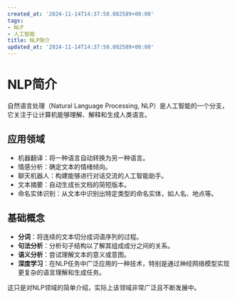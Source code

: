 ```yaml
---
created_at: '2024-11-14T14:37:50.002589+00:00'
tags:
- NLP
- 人工智能
title: NLP简介
updated_at: '2024-11-14T14:37:50.002589+00:00'
---
```

# NLP简介

自然语言处理（Natural Language Processing, NLP）是人工智能的一个分支，它关注于让计算机能够理解、解释和生成人类语言。

## 应用领域
- 机器翻译：将一种语言自动转换为另一种语言。
- 情感分析：确定文本的情绪倾向。
- 聊天机器人：构建能够进行对话交流的人工智能助手。
- 文本摘要：自动生成长文档的简短版本。
- 命名实体识别：从文本中识别出特定类型的命名实体，如人名、地点等。

## 基础概念
- **分词**：将连续的文本切分成词语序列的过程。
- **句法分析**：分析句子结构以了解其组成成分之间的关系。
- **语义分析**：尝试理解文本的意义或意图。
- **深度学习**：在NLP任务中广泛应用的一种技术，特别是通过神经网络模型实现更复杂的语言理解和生成任务。

这只是对NLP领域的简单介绍，实际上该领域非常广泛且不断发展中。